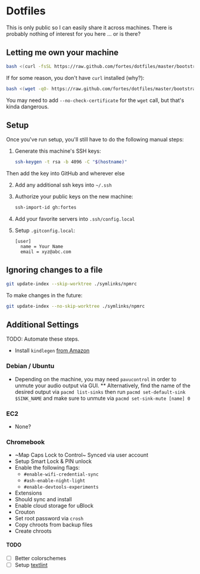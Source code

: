 # Dotfiles

This is only public so I can easily share it across machines. There is probably nothing of interest for you here ... or is there?

## Letting me own your machine

```sh
bash <(curl -fsSL https://raw.github.com/fortes/dotfiles/master/bootstrap.sh)
```

If for some reason, you don't have `curl` installed (why?):

```sh
bash <(wget -qO- https://raw.github.com/fortes/dotfiles/master/bootstrap.sh)
```

You may need to add `--no-check-certificate` for the `wget` call, but that's kinda dangerous.

## Setup

Once you've run setup, you'll still have to do the following manual steps:

1. Generate this machine's SSH keys:

   ```sh
   ssh-keygen -t rsa -b 4096 -C "$(hostname)"
   ```

Then add the key into GitHub and wherever else

2. Add any additional ssh keys into `~/.ssh`

3. Authorize your public keys on the new machine:

   ```sh
   ssh-import-id gh:fortes
   ```

4. Add your favorite servers into `.ssh/config.local`

5. Setup `.gitconfig.local`:

   ```
   [user]
     name = Your Name
     email = xyz@abc.com
   ```

## Ignoring changes to a file

```sh
git update-index --skip-worktree ./symlinks/npmrc
```

To make changes in the future:

```sh
git update-index --no-skip-worktree ./symlinks/npmrc
```

## Additional Settings

TODO: Automate these steps.

- Install `kindlegen` [from Amazon](https://www.amazon.com/gp/feature.html?ie=UTF8&docId=1000765211)

### Debian / Ubuntu

- Depending on the machine, you may need `pavucontrol` in order to unmute your audio output via GUI.
  \*\* Alternatively, find the name of the desired output via `pacmd list-sinks` then run `pacmd set-default-sink $SINK_NAME` and make sure to unmute via `pacmd set-sink-mute [name] 0`

### EC2

- None?

### Chromebook

- ~Map Caps Lock to Control~ Synced via user account
- Setup Smart Lock & PIN unlock
- Enable the following flags:
  - `#enable-wifi-credential-sync`
  - `#ash-enable-night-light`
  - `#enable-devtools-experiments`
- Extensions
- Should sync and install
- Enable cloud storage for uBlock
- Crouton
- Set root password via `crosh`
- Copy chroots from backup files
- Create chroots

#### TODO

- [ ] Better colorschemes
- [ ] Setup [textlint](https://github.com/textlint/textlint)
